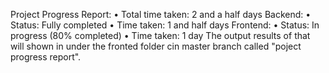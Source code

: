 Project Progress Report:
•	Total time taken: 2 and a half days
Backend:
•	Status: Fully completed
•	Time taken: 1 and half days
Frontend:
•	Status: In progress (80% completed)
•	Time taken: 1 day
 The output results of that will shown in under the fronted folder cin master branch called "poject progress report".
 
 
 
 
 
 





